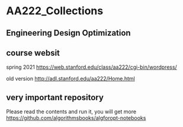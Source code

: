 # AA222_Collections
## Engineering Design Optimization

## course websit
spring 2021
https://web.stanford.edu/class/aa222/cgi-bin/wordpress/

old version
http://adl.stanford.edu/aa222/Home.html

## very important repository
Please read the contents and run it, you will get more
https://github.com/algorithmsbooks/algforopt-notebooks
